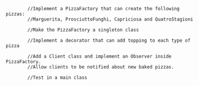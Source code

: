             //Implement a PizzaFactory that can create the following pizzas:
            //Marguerita, ProsciuttoFunghi, Capriciosa and QuatroStagioni

            //Make the PizzaFactory a singleton class

            //Implement a decorator that can add topping to each type of pizza

            //Add a Client class and implement an Observer inside PizzaFactory.
            //Allow clients to be notified about new baked pizzas.

            //Test in a main class
